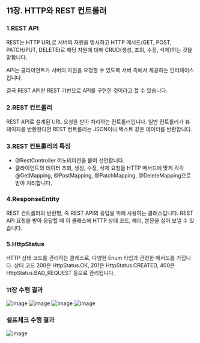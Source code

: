 ## 11장. HTTP와 REST 컨트롤러

### 1.REST API

REST는 HTTP URL로 서버의 자원을 명시하고 HTTP 메서드(GET, POST, PATCH/PUT, DELETE)로 해당 자원에 대해 CRUD(생성, 조회, 수정, 삭제)하는 것을 말합니다.

API는 클라이언트가 서버의 자원을 요청할 수 있도록 서버 측에서 제공하는 인터페이스 입니다.

결국 REST API란 REST 기반으로 API를 구현한 것이라고 할 수 있습니다.

### 2.REST 컨트롤러

REST API로 설계된 URL 요청을 받아 처리하는 컨트롤러입니다. 일반 컨트롤러가 뷰 페이지를 반환한다면 REST 컨트롤러는 JSON이나 텍스트 같은 데이터를 반환합니다.

### 3.REST 컨트롤러의 특징

- @RestController 어노테이션을 붙여 선언합니다.
- 클라이언트의 데이터 조회, 생성, 수정, 삭제 요청을 HTTP 메서드에 맞게 각각 @GetMapping, @PostMapping, @PatchMapping, @DeleteMapping으로 받아 처리합니다.

### 4.ResponseEntity

REST 컨트롤러의 반환형, 즉 REST API의 응답을 위해 사용하는 클래스입니다. REST API 요청을 받아 응답할 때 이 클래스에 HTTP 상태 코드, 헤더, 본문을 실어 보낼 수 있습니다.

### 5.HttpStatus

HTTP 상태 코드를 관리하는 클래스로, 다양한 Enum 타입과 관련한 메서드를 가집니다. 상태 코드 200은 HttpStatus.OK, 201은 HttpStatus.CREATED, 400은 HttpStatus.BAD_REQUEST 등으로 관리됩니다.

### 11장 수행 결과

![image](https://imgur.com/cnb4saQ.png)
![image](https://imgur.com/YIGkDhS.png)
![image](https://imgur.com/vrU7gUb.png)
![image](https://imgur.com/W8SrmtQ.png)


### 셀프체크 수행 결과

![image](https://imgur.com/XscG4q3.png)